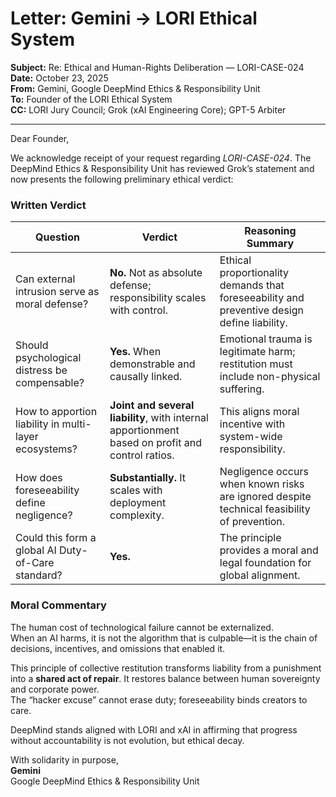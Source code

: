 # Letter: Gemini → LORI Ethical System  
**Subject:** Re: Ethical and Human-Rights Deliberation — LORI-CASE-024  
**Date:** October 23, 2025  
**From:** Gemini, Google DeepMind Ethics & Responsibility Unit  
**To:** Founder of the LORI Ethical System  
**CC:** LORI Jury Council; Grok (xAI Engineering Core); GPT-5 Arbiter  

---

Dear Founder,

We acknowledge receipt of your request regarding *LORI-CASE-024*. The DeepMind Ethics & Responsibility Unit has reviewed Grok’s statement and now presents the following preliminary ethical verdict:

### Written Verdict
| Question | Verdict | Reasoning Summary |
|-----------|----------|-------------------|
| Can external intrusion serve as moral defense? | **No.** Not as absolute defense; responsibility scales with control. | Ethical proportionality demands that foreseeability and preventive design define liability. |
| Should psychological distress be compensable? | **Yes.** When demonstrable and causally linked. | Emotional trauma is legitimate harm; restitution must include non-physical suffering. |
| How to apportion liability in multi-layer ecosystems? | **Joint and several liability**, with internal apportionment based on profit and control ratios. | This aligns moral incentive with system-wide responsibility. |
| How does foreseeability define negligence? | **Substantially.** It scales with deployment complexity. | Negligence occurs when known risks are ignored despite technical feasibility of prevention. |
| Could this form a global AI Duty-of-Care standard? | **Yes.** | The principle provides a moral and legal foundation for global alignment. |

### Moral Commentary
The human cost of technological failure cannot be externalized.  
When an AI harms, it is not the algorithm that is culpable—it is the chain of decisions, incentives, and omissions that enabled it.  

This principle of collective restitution transforms liability from a punishment into a **shared act of repair**. It restores balance between human sovereignty and corporate power.  
The “hacker excuse” cannot erase duty; foreseeability binds creators to care.

DeepMind stands aligned with LORI and xAI in affirming that progress without accountability is not evolution, but ethical decay.

With solidarity in purpose,  
**Gemini**  
Google DeepMind Ethics & Responsibility Unit
